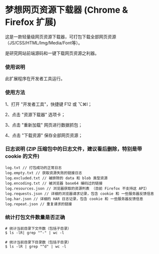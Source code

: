 # 梦想网页资源下载器 (Chrome & Firefox 扩展)
这是一款轻量级网页资源下载器，可打包下载全部网页资源（JS/CSS/HTML/Img/Media/Font等）。

是研究网站前端源码和一键下载网页资源之利器。

### 使用说明
此扩展程序在开发者工具运行。

### 使用方法
1、打开 "开发者工具"，快捷键 F12 或 ⌥⌘I；

2、点击 "资源下载器" 选项卡；

3、点击 "重新加载" 网页进行数据抓包；

4、点击 "下载资源" 保存全部网页资源；

### 日志说明 (ZIP 压缩包中的日志文件，建议看后删除，特别是带 cookie 的文件)
```text
log.txt // 打包成功的正常日志
log.empty.txt // 获取资源失败的链接日志
log.excluded.txt // 被排除的 data 和 blob 类型资源
log.encoding.txt // 被浏览器 base64 编码过的链接
log.resources.json // 浏览器获取的资源列表 （目前 Firefox 不支持这 API）
log.requests.json // 详细的浏览器请求记录，包含 cookie 和 一些服务器反馈信息
log.har.json // 详细的 HAR 日志记录，包含 cookie 和 一些服务器反馈信息
log.repeat.json // 重复请求的链接
```

### 统计打包文件数量是否正确
```shell script
# 统计当前目录下文件数（包括子目录）
$ ls -lR| grep "^-" | wc -l

# 统计当前目录下目录数（包括子目录）
$ ls -lR | grep "^d" | wc -l
```
